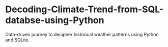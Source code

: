 # Decoding-Climate-Trend-from-SQL-databse-using-Python
Data-driven journey to decipher historical weather patterns using Python and SQLite.
